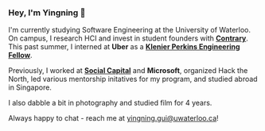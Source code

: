 ### Hey, I'm Yingning 👋

I'm currently studying Software Engineering at the University of Waterloo. On campus, I research HCI and invest in student founders with [**Contrary**](https://contrarycap.com/). This past summer, I interned at **Uber** as a [**Klenier Perkins Engineering Fellow**](http://fellows.kleinerperkins.com/).

Previously, I worked at [**Social Capital**](https://www.socialcapital.com/) and **Microsoft**, organized Hack the North, led various mentorship initatives for my program, and studied abroad in Singapore.

I also dabble a bit in photography and studied film for 4 years.

Always happy to chat - reach me at yingning.gui@uwaterloo.ca! 
